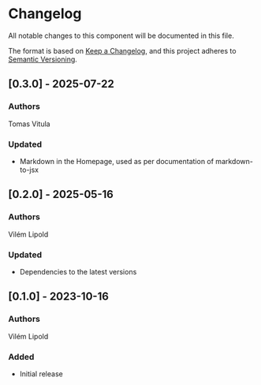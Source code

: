 # Changelog
All notable changes to this component will be documented in this file.

The format is based on [Keep a Changelog](https://keepachangelog.com/en/1.0.0/),
and this project adheres to [Semantic Versioning](https://semver.org/spec/v2.0.0.html).

## [0.3.0] - 2025-07-22
### Authors
Tomas Vitula
### Updated
- Markdown in the Homepage, used as per documentation of markdown-to-jsx

## [0.2.0] - 2025-05-16
### Authors
Vilém Lipold
### Updated
- Dependencies to the latest versions

## [0.1.0] - 2023-10-16
### Authors
Vilém Lipold
### Added
- Initial release
